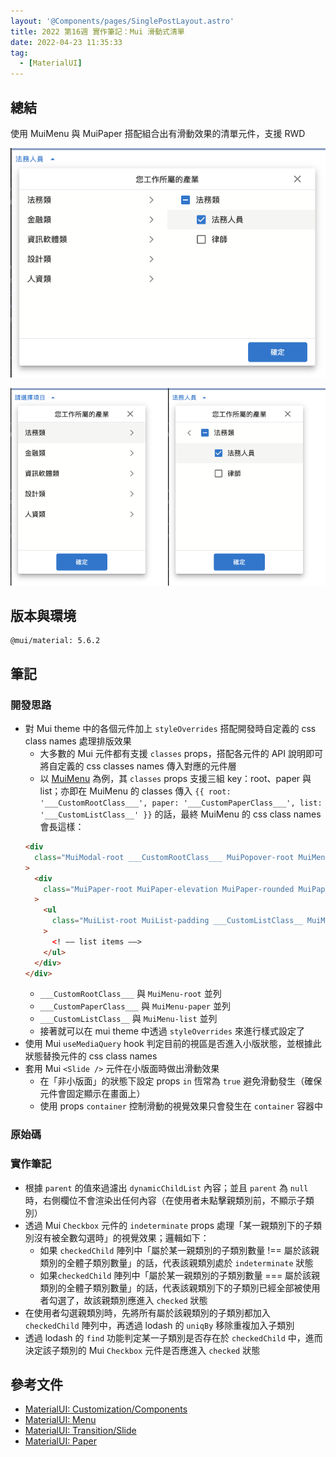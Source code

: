 ```yaml
---
layout: '@Components/pages/SinglePostLayout.astro'
title: 2022 第16週 實作筆記：Mui 滑動式清單
date: 2022-04-23 11:35:33
tag:
  - [MaterialUI]
---
```


## 總結

使用 MuiMenu 與 MuiPaper 搭配組合出有滑動效果的清單元件，支援 RWD

![桌機版本](/2022/mui-slide-menu/demo-desktop.png)

![手機版本](/2022/mui-slide-menu/demo-mobile.png)

## 版本與環境

```
@mui/material: 5.6.2
```

## 筆記

### 開發思路

- 對 Mui theme 中的各個元件加上 `styleOverrides` 搭配開發時自定義的 css class names 處理排版效果
  - 大多數的 Mui 元件都有支援 `classes` props，搭配各元件的 API 說明即可將自定義的 css classes names 傳入對應的元件層
  - 以 [MuiMenu](https://mui.com/material-ui/api/menu/#css) 為例，其 `classes` props 支援三組 key：root、paper 與 list；亦即在 MuiMenu 的 classes 傳入 `{{ root: '___CustomRootClass___', paper: '___CustomPaperClass___', list: '___CustomListClass__' }}` 的話，最終 MuiMenu 的 css class names 會長這樣：
  ```html
  <div
    class="MuiModal-root ___CustomRootClass___ MuiPopover-root MuiMenu-root css-10nakn3-MuiModal-root-MuiPopover-root-MuiMenu-root"
  >
    <div
      class="MuiPaper-root MuiPaper-elevation MuiPaper-rounded MuiPaper-elevation1 ___CustomPaperClass___ MuiMenu-paper MuiPaper-root MuiPaper-elevation MuiPaper-rounded MuiPaper-elevation8 MuiPopover-paper css-1poimk-MuiPaper-root-MuiMenu-paper-MuiPaper-root-MuiPopover-paper"
    >
      <ul
        class="MuiList-root MuiList-padding ___CustomListClass__ MuiMenu-list css-6hp17o-MuiList-root-MuiMenu-list"
      >
        <! –– list items ––>
      </ul>
    </div>
  </div>
  ```
  - `___CustomRootClass___` 與 `MuiMenu-root` 並列
  - `___CustomPaperClass___` 與 `MuiMenu-paper` 並列
  - `___CustomListClass__` 與 `MuiMenu-list` 並列
  - 接著就可以在 mui theme 中透過 `styleOverrides` 來進行樣式設定了
- 使用 Mui `useMediaQuery` hook 判定目前的視區是否進入小版狀態，並根據此狀態替換元件的 css class names
- 套用 Mui `<Slide />` 元件在小版面時做出滑動效果
  - 在「非小版面」的狀態下設定 props `in` 恆常為 `true` 避免滑動發生（確保元件會固定顯示在畫面上）
  - 使用 props `container` 控制滑動的視覺效果只會發生在 `container` 容器中

### 原始碼

<script src="https://gist.github.com/tzynwang/a72ae5095969ca85ca877b86837f83a1.js"></script>

### 實作筆記

- 根據 `parent` 的值來過濾出 `dynamicChildList` 內容；並且 `parent` 為 `null` 時，右側欄位不會渲染出任何內容（在使用者未點擊親類別前，不顯示子類別）
- 透過 Mui `Checkbox` 元件的 `indeterminate` props 處理「某一親類別下的子類別沒有被全數勾選時」的視覺效果；邏輯如下：
  - 如果 `checkedChild` 陣列中「屬於某一親類別的子類別數量 !== 屬於該親類別的全體子類別數量」的話，代表該親類別處於 `indeterminate` 狀態
  - 如果`checkedChild` 陣列中「屬於某一親類別的子類別數量 === 屬於該親類別的全體子類別數量」的話，代表該親類別下的子類別已經全部被使用者勾選了，故該親類別應進入 `checked` 狀態
- 在使用者勾選親類別時，先將所有屬於該親類別的子類別都加入 `checkedChild` 陣列中，再透過 lodash 的 `uniqBy` 移除重複加入子類別
- 透過 lodash 的 `find` 功能判定某一子類別是否存在於 `checkedChild` 中，進而決定該子類別的 Mui `Checkbox` 元件是否應進入 `checked` 狀態

## 參考文件

- [MaterialUI: Customization/Components](https://mui.com/material-ui/customization/theme-components/)
- [MaterialUI: Menu](https://mui.com/material-ui/react-menu/#main-content)
- [MaterialUI: Transition/Slide](https://mui.com/material-ui/transitions/#slide)
- [MaterialUI: Paper](https://mui.com/material-ui/react-paper/#main-content)
